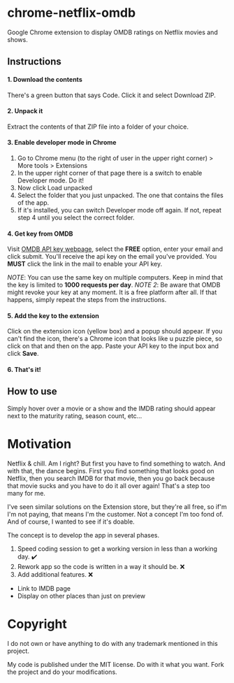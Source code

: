 # chrome-netflix-omdb
Google Chrome extension to display OMDB ratings on Netflix movies and shows.

## Instructions

#### 1. Download the contents
There's a green button that says Code. Click it and select Download ZIP.

#### 2. Unpack it
Extract the contents of that ZIP file into a folder of your choice.

#### 3. Enable developer mode in Chrome
1. Go to Chrome menu (to the right of user in the upper right corner) > More tools > Extensions
2. In the upper right corner of that page there is a switch to enable Developer mode. Do it!
3. Now click Load unpacked
4. Select the folder that you just unpacked. The one that contains the files of the app.
5. If it's installed, you can switch Developer mode off again. If not, repeat step 4 until you select the correct folder.

#### 4. Get key from OMDB
Visit [OMDB API key webpage](https://www.omdbapi.com/apikey.aspx), select the **FREE** option, enter your email and click submit. You'll receive the api key on the email you've provided. You **MUST** click the link in the mail to enable your API key.

*NOTE*: You can use the same key on multiple computers. Keep in mind that the key is limited to **1000 requests per day**.
*NOTE 2*: Be aware that OMDB might revoke your key at any moment. It is a free platform after all. If that happens, simply repeat the steps from the instructions.

#### 5. Add the key to the extension

Click on the extension icon (yellow box) and a popup should appear. If you can't find the icon, there's a Chrome icon that looks like u puzzle piece, so click on that and then on the app. Paste your API key to the input box and click **Save**.
#### 6. That's it!

## How to use
Simply hover over a movie or a show and the IMDB rating should appear next to the maturity rating, season count, etc...

# Motivation
Netflix & chill. Am I right? But first you have to find something to watch. And with that, the dance begins. First you find something that looks good on Netflix, then you search IMDB for that movie, then you go back because that movie sucks and you have to do it all over again! That's a step too many for me.

I've seen similar solutions on the Extension store, but they're all free, so if'm I'm not paying, that means I'm the customer. Not a concept I'm too fond of. And of course, I wanted to see if it's doable. 

The concept is to develop the app in several phases.
1. Speed coding session to get a working version in less than a working day. :heavy_check_mark:
2. Rework app so the code is written in a way it should be. :x:
3. Add additional features. :x:
- Link to IMDB page
- Display on other places than just on preview


# Copyright 
I do not own or have anything to do with any trademark mentioned in this project.

My code is published under the MIT license. Do with it what you want. Fork the project and do your modifications.